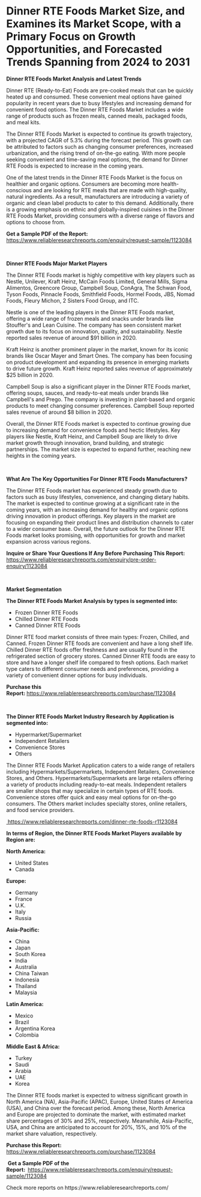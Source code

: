 <p><h1>Dinner RTE Foods Market Size, and Examines its Market Scope, with a Primary Focus on Growth Opportunities, and Forecasted Trends Spanning from 2024 to 2031</h1></p><p><strong>Dinner RTE Foods Market Analysis and Latest Trends</strong></p>
<p><p>Dinner RTE (Ready-to-Eat) Foods are pre-cooked meals that can be quickly heated up and consumed. These convenient meal options have gained popularity in recent years due to busy lifestyles and increasing demand for convenient food options. The Dinner RTE Foods Market includes a wide range of products such as frozen meals, canned meals, packaged foods, and meal kits.</p><p>The Dinner RTE Foods Market is expected to continue its growth trajectory, with a projected CAGR of 5.3% during the forecast period. This growth can be attributed to factors such as changing consumer preferences, increased urbanization, and the rising trend of on-the-go eating. With more people seeking convenient and time-saving meal options, the demand for Dinner RTE Foods is expected to increase in the coming years.</p><p>One of the latest trends in the Dinner RTE Foods Market is the focus on healthier and organic options. Consumers are becoming more health-conscious and are looking for RTE meals that are made with high-quality, natural ingredients. As a result, manufacturers are introducing a variety of organic and clean label products to cater to this demand. Additionally, there is a growing emphasis on ethnic and globally-inspired cuisines in the Dinner RTE Foods Market, providing consumers with a diverse range of flavors and options to choose from.</p></p>
<p><strong>Get a Sample PDF of the Report:&nbsp;</strong> <a href="https://www.reliableresearchreports.com/enquiry/request-sample/1123084">https://www.reliableresearchreports.com/enquiry/request-sample/1123084</a></p>
<p>&nbsp;</p>
<p><strong>Dinner RTE Foods Major Market Players</strong></p>
<p><p>The Dinner RTE Foods market is highly competitive with key players such as Nestle, Unilever, Kraft Heinz, McCain Foods Limited, General Mills, Sigma Alimentos, Greencore Group, Campbell Soup, ConAgra, The Schwan Food, Tyson Foods, Pinnacle Foods, Smithfield Foods, Hormel Foods, JBS, Nomad Foods, Fleury Michon, 2 Sisters Food Group, and ITC.</p><p>Nestle is one of the leading players in the Dinner RTE Foods market, offering a wide range of frozen meals and snacks under brands like Stouffer's and Lean Cuisine. The company has seen consistent market growth due to its focus on innovation, quality, and sustainability. Nestle reported sales revenue of around $91 billion in 2020.</p><p>Kraft Heinz is another prominent player in the market, known for its iconic brands like Oscar Mayer and Smart Ones. The company has been focusing on product development and expanding its presence in emerging markets to drive future growth. Kraft Heinz reported sales revenue of approximately $25 billion in 2020.</p><p>Campbell Soup is also a significant player in the Dinner RTE Foods market, offering soups, sauces, and ready-to-eat meals under brands like Campbell's and Prego. The company is investing in plant-based and organic products to meet changing consumer preferences. Campbell Soup reported sales revenue of around $8 billion in 2020.</p><p>Overall, the Dinner RTE Foods market is expected to continue growing due to increasing demand for convenience foods and hectic lifestyles. Key players like Nestle, Kraft Heinz, and Campbell Soup are likely to drive market growth through innovation, brand building, and strategic partnerships. The market size is expected to expand further, reaching new heights in the coming years.</p></p>
<p>&nbsp;</p>
<p><strong>What Are The Key Opportunities For Dinner RTE Foods Manufacturers?</strong></p>
<p><p>The Dinner RTE Foods market has experienced steady growth due to factors such as busy lifestyles, convenience, and changing dietary habits. The market is expected to continue growing at a significant rate in the coming years, with an increasing demand for healthy and organic options driving innovation in product offerings. Key players in the market are focusing on expanding their product lines and distribution channels to cater to a wider consumer base. Overall, the future outlook for the Dinner RTE Foods market looks promising, with opportunities for growth and market expansion across various regions.</p></p>
<p><strong>Inquire or Share Your Questions If Any Before Purchasing This Report:</strong> <a href="https://www.reliableresearchreports.com/enquiry/pre-order-enquiry/1123084">https://www.reliableresearchreports.com/enquiry/pre-order-enquiry/1123084</a></p>
<p>&nbsp;</p>
<p><strong>Market Segmentation</strong></p>
<p><strong>The Dinner RTE Foods Market Analysis by types is segmented into:</strong></p>
<p><ul><li>Frozen Dinner RTE Foods</li><li>Chilled Dinner RTE Foods</li><li>Canned Dinner RTE Foods</li></ul></p>
<p><p>Dinner RTE food market consists of three main types: Frozen, Chilled, and Canned. Frozen Dinner RTE foods are convenient and have a long shelf life. Chilled Dinner RTE foods offer freshness and are usually found in the refrigerated section of grocery stores. Canned Dinner RTE foods are easy to store and have a longer shelf life compared to fresh options. Each market type caters to different consumer needs and preferences, providing a variety of convenient dinner options for busy individuals.</p></p>
<p><strong>Purchase this Report:&nbsp;</strong><a href="https://www.reliableresearchreports.com/purchase/1123084">https://www.reliableresearchreports.com/purchase/1123084</a></p>
<p>&nbsp;</p>
<p><strong>The Dinner RTE Foods Market Industry Research by Application is segmented into:</strong></p>
<p><ul><li>Hypermarket/Supermarket</li><li>Independent Retailers</li><li>Convenience Stores</li><li>Others</li></ul></p>
<p><p>The Dinner RTE Foods Market Application caters to a wide range of retailers including Hypermarkets/Supermarkets, Independent Retailers, Convenience Stores, and Others. Hypermarkets/Supermarkets are large retailers offering a variety of products including ready-to-eat meals. Independent retailers are smaller shops that may specialize in certain types of RTE foods. Convenience stores offer quick and easy meal options for on-the-go consumers. The Others market includes specialty stores, online retailers, and food service providers.</p></p>
<p><a href="https://www.reliableresearchreports.com/dinner-rte-foods-r1123084">&nbsp;https://www.reliableresearchreports.com/dinner-rte-foods-r1123084</a></p>
<p><strong>In terms of Region, the Dinner RTE Foods Market Players available by Region are:</strong></p>
<p>
    <p> <strong> North America: </strong>
        <ul>
            <li>United States</li>
            <li>Canada</li>
        </ul>
        </p> 
    <p> <strong> Europe: </strong>
        <ul>
            <li>Germany</li>
            <li>France</li>
            <li>U.K.</li>
            <li>Italy</li>
            <li>Russia</li>
        </ul>
        </p> 
    <p> <strong> Asia-Pacific: </strong>
        <ul>
            <li>China</li>
            <li>Japan</li>
            <li>South Korea</li>
            <li>India</li>
            <li>Australia</li>
            <li>China Taiwan</li>
            <li>Indonesia</li>
            <li>Thailand</li>
            <li>Malaysia</li>
        </ul>
        </p> 
    <p> <strong> Latin America: </strong>
        <ul>
            <li>Mexico</li>
            <li>Brazil</li>
            <li>Argentina Korea</li>
            <li>Colombia</li>
        </ul>
        </p> 
    <p> <strong> Middle East & Africa: </strong>
        <ul>
            <li>Turkey</li>
            <li>Saudi</li>
            <li>Arabia</li>
            <li>UAE</li>
            <li>Korea</li>
        </ul>
    </p>
    </p>
<p><p>The Dinner RTE foods market is expected to witness significant growth in North America (NA), Asia-Pacific (APAC), Europe, United States of America (USA), and China over the forecast period. Among these, North America and Europe are projected to dominate the market, with estimated market share percentages of 30% and 25%, respectively. Meanwhile, Asia-Pacific, USA, and China are anticipated to account for 20%, 15%, and 10% of the market share valuation, respectively.</p></p>
<p><strong>Purchase this Report: </strong><a href="https://www.reliableresearchreports.com/purchase/1123084">https://www.reliableresearchreports.com/purchase/1123084</a></p>
<p>&nbsp;<strong>Get a Sample PDF of the Report:&nbsp;&nbsp;</strong><a href="https://www.reliableresearchreports.com/enquiry/request-sample/1123084">https://www.reliableresearchreports.com/enquiry/request-sample/1123084</a></p>
<p><strong></strong></p>
<p>Check more reports on https://www.reliableresearchreports.com/</p>